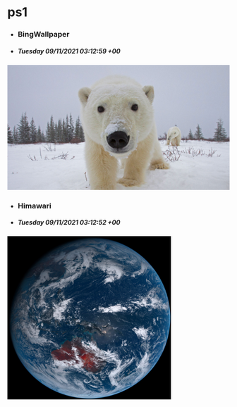 # ps1

- ### BingWallpaper
- ##### Tuesday 09/11/2021 03:12:59 +00
<img src="BingWallpaper/latest.jpg" width="700" height="auto" title="👉  BingWallpaper  👈">


- ### Himawari 
- ##### Tuesday 09/11/2021 03:12:52 +00
<img src="Himawari/latest.jpg" width="auto" height="371" title="👉  Himawari  👈">






